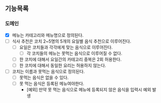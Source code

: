 ## 기능목록

### 도메인

- [x] 메뉴는 카테고리와 메뉴명으로 정의된다.
- [ ] 식사 추천은 코치 2~5명의 5개의 요일별 음식 추천으로 이루어진다.
  - [ ] 요일은 코치들과 각각에게 맞는 음식으로 이루어진다.
    - [ ] 각 코치들의 메뉴는 못먹는 음식으로 이루어질 수 없다.
  - [ ] 한 코치에 대해서 요일간의 카테고리 중복은 2회 허용한다.
  - [ ] 한 코치에 대해서 동일한 요리는 허용하지 않는다.
- [ ] 코치는 이름과 못먹는 음식으로 정의된다.
  - [ ] 못먹는 음식은 없을 수 있다.
  - [ ] 못 먹는 음식은 등록된 메뉴여야한다.
    - [예외] 만약 못 먹는 음식으로 메뉴에 등록되지 않은 음식을 입력시 예외 발생